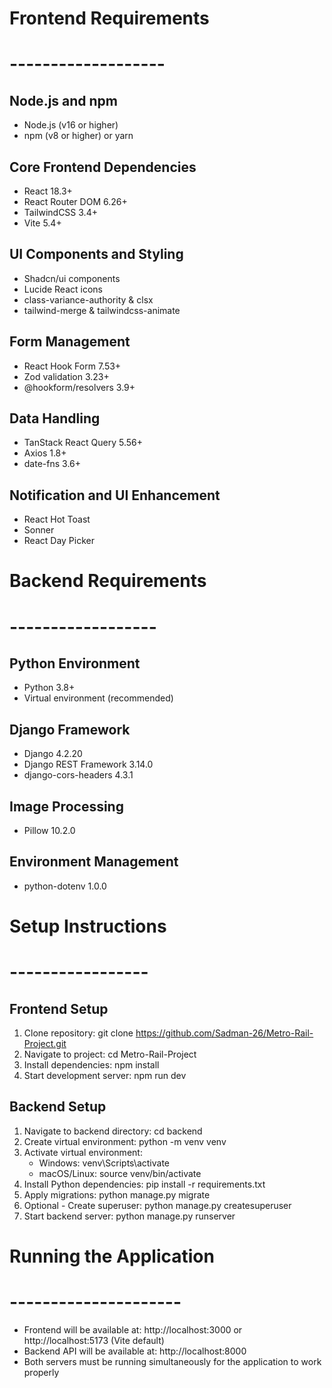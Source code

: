 # Frontend Requirements
# -------------------
## Node.js and npm
- Node.js (v16 or higher)
- npm (v8 or higher) or yarn

## Core Frontend Dependencies
- React 18.3+
- React Router DOM 6.26+
- TailwindCSS 3.4+
- Vite 5.4+

## UI Components and Styling
- Shadcn/ui components
- Lucide React icons
- class-variance-authority & clsx
- tailwind-merge & tailwindcss-animate

## Form Management
- React Hook Form 7.53+
- Zod validation 3.23+
- @hookform/resolvers 3.9+

## Data Handling
- TanStack React Query 5.56+
- Axios 1.8+
- date-fns 3.6+

## Notification and UI Enhancement
- React Hot Toast
- Sonner
- React Day Picker

# Backend Requirements
# ------------------
## Python Environment
- Python 3.8+
- Virtual environment (recommended)

## Django Framework
- Django 4.2.20
- Django REST Framework 3.14.0
- django-cors-headers 4.3.1

## Image Processing
- Pillow 10.2.0

## Environment Management
- python-dotenv 1.0.0

# Setup Instructions
# -----------------
## Frontend Setup
1. Clone repository: git clone https://github.com/Sadman-26/Metro-Rail-Project.git
2. Navigate to project: cd Metro-Rail-Project
3. Install dependencies: npm install
4. Start development server: npm run dev

## Backend Setup
1. Navigate to backend directory: cd backend
2. Create virtual environment: python -m venv venv
3. Activate virtual environment:
   - Windows: venv\Scripts\activate
   - macOS/Linux: source venv/bin/activate
4. Install Python dependencies: pip install -r requirements.txt
5. Apply migrations: python manage.py migrate
6. Optional - Create superuser: python manage.py createsuperuser
7. Start backend server: python manage.py runserver

# Running the Application
# ---------------------
- Frontend will be available at: http://localhost:3000 or http://localhost:5173 (Vite default)
- Backend API will be available at: http://localhost:8000
- Both servers must be running simultaneously for the application to work properly

